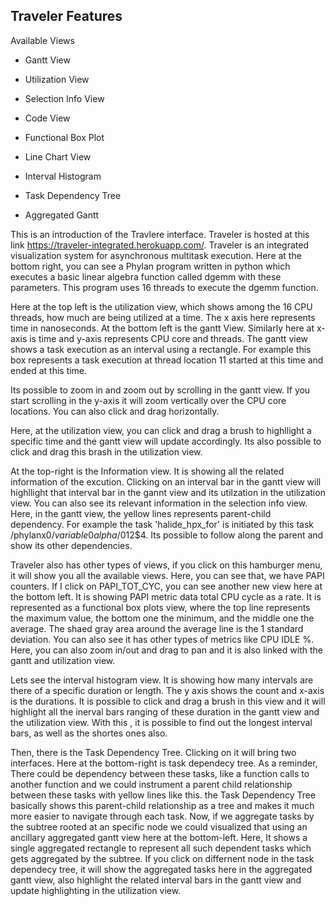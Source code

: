 Traveler Features
---------------------------


Available Views
- Gantt View
- Utilization View
- Selection Info View
- Code View

- Functional Box Plot
- Line Chart View

- Interval Histogram
- Task Dependency Tree
- Aggregated Gantt



This is an introduction of the Travlere interface. Traveler is hosted at this link https://traveler-integrated.herokuapp.com/. Traveler is an integrated visualization system for asynchronous multitask execution. Here at the bottom right, you can see a Phylan program written in python which executes a basic linear algebra function called dgemm with these parameters. This program uses 16 threads to execute the dgemm function.

Here at the top left is the utilization view, which shows among the 16 CPU threads, how much are being utilized at a time. The x axis here represents time in nanoseconds. At the bottom left is the gantt View. Similarly here at x-axis is time and y-axis represents CPU core and threads. The gantt view shows a task execution as an interval using a rectangle. For example this box represents a task execution at thread location 11 started at this time and ended at this time.

Its possible to zoom in and zoom out by scrolling in the gantt view. If you start scrolling in the y-axis it will zoom vertically over the CPU core locations. You can also click and drag horizontally.

Here, at the utilization view, you can click and drag a brush to highllight a specific time and the gantt view will update accordingly. Its also possible to click and drag this brash in the utilization view.

At the top-right is the Information view. It is showing all the related information of the excution. Clicking on an interval bar in the gantt view will highllight that interval bar in the gannt view and its utilzation in the utilization view. You can also see its relevant information in the selection info view. Here, in the gantt view, the yellow lines represents parent-child dependency. For example the task 'halide_hpx_for' is initiated by this task /phylanx$0/variable$0$alpha/0$12$4. Its possible to follow along the parent and show its other dependencies.

Traveler also has other types of views, if you click on this hamburger menu, it will show you all the available views. Here, you can see that, we have PAPI counters. If I click on PAPI_TOT_CYC, you can see another new view here at the bottom left. It is showing PAPI metric data total CPU cycle as a rate. It is represented as a functional box plots view, where the top line represents the maximum value, the bottom one the minimum, and the middle one the average. The shaed gray area around the average line is the 1 standard deviation. You can also see it has other types of metrics like CPU IDLE %. Here, you can also zoom in/out and drag to pan and it is also linked with the gantt and utilization view.

Lets see the interval histogram view. It is showing how many intervals are there of a specific duration or length. The y axis shows the count and x-axis is the durations. It is possible to click and drag a brush in this view and it will highlight all the inerval bars ranging of these duration in the gantt view and the utilization view. With this , it is possible to find out the longest interval bars, as well as the shortes ones also.

Then, there is the Task Dependency Tree. Clicking on it will bring two interfaces. Here at the bottom-right is task dependecy tree. As a reminder, There could be dependency between these tasks, like a function calls to another function and we could instrument a parent child relationship between these tasks with yellow lines like this. the Task Dependency Tree basically shows this parent-child relationship as a tree and makes it much more easier to navigate through each task. Now, if we aggregate tasks by the subtree rooted at an specific node we could visualized that using an ancillary aggregated gantt view here at the bottom-left. Here, It shows a single aggregated rectangle to represent all such dependent tasks which gets aggregated by the subtree. If you click on differnent node in the task dependecy tree, it will show the aggregated tasks here in the aggregated gantt view, also highlight the related interval bars in the gantt view and update highlighting in the utilization view.


